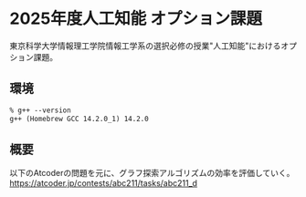 # 2025年度人工知能 オプション課題

 東京科学大学情報理工学院情報工学系の選択必修の授業"人工知能"におけるオプション課題。

## 環境

```txt
% g++ --version
g++ (Homebrew GCC 14.2.0_1) 14.2.0
```

## 概要

以下のAtcoderの問題を元に、グラフ探索アルゴリズムの効率を評価していく。
https://atcoder.jp/contests/abc211/tasks/abc211_d